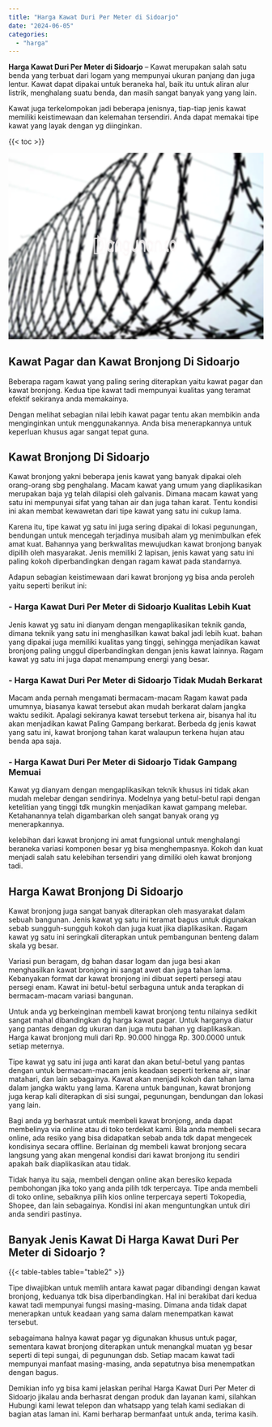 ```yaml
---
title: "Harga Kawat Duri Per Meter di Sidoarjo"
date: "2024-06-05"
categories: 
  - "harga"
---
```


**Harga Kawat Duri Per Meter di Sidoarjo** – Kawat merupakan salah satu benda yang terbuat dari logam yang mempunyai ukuran panjang dan juga lentur. Kawat dapat dipakai untuk beraneka hal, baik itu untuk aliran alur listrik, menghalang suatu benda, dan masih sangat banyak yang yang lain.

Kawat juga terkelompokan jadi beberapa jenisnya, tiap-tiap jenis kawat memiliki keistimewaan dan kelemahan tersendiri. Anda dapat memakai tipe kawat yang layak dengan yg diinginkan.

{{< toc >}}

![Harga Kawat Duri Per Meter di Sidoarjo](/images/jual-kawat-murah44.png)

## Kawat Pagar dan Kawat Bronjong Di Sidoarjo

Beberapa ragam kawat yang paling sering diterapkan yaitu kawat pagar dan kawat bronjong. Kedua tipe kawat tadi mempunyai kualitas yang teramat efektif sekiranya anda memakainya.

Dengan melihat sebagian nilai lebih kawat pagar tentu akan membikin anda menginginkan untuk menggunakannya. Anda bisa menerapkannya untuk keperluan khusus agar sangat tepat guna.

## Kawat Bronjong Di Sidoarjo

Kawat bronjong yakni beberapa jenis kawat yang banyak dipakai oleh orang-orang sbg penghalang. Macam kawat yang umum yang diaplikasikan merupakan baja yg telah dilapisi oleh galvanis. Dimana macam kawat yang satu ini mempunyai sifat yang tahan air dan juga tahan karat. Tentu kondisi ini akan membat kewawetan dari tipe kawat yang satu ini cukup lama.

Karena itu, tipe kawat yg satu ini juga sering dipakai di lokasi pegunungan, bendungan untuk mencegah terjadinya musibah alam yg menimbulkan efek amat kuat. Bahannya yang berkwalitas mewujudkan kawat bronjong banyak dipilih oleh masyarakat. Jenis memiliki 2 lapisan, jenis kawat yang satu ini paling kokoh diperbandingkan dengan ragam kawat pada standarnya.

Adapun sebagian keistimewaan dari kawat bronjong yg bisa anda peroleh yaitu seperti berikut ini:

### \- Harga Kawat Duri Per Meter di Sidoarjo Kualitas Lebih Kuat

Jenis kawat yg satu ini dianyam dengan mengaplikasikan teknik ganda, dimana teknik yang satu ini menghasilkan kawat bakal jadi lebih kuat. bahan yang dipakai juga memiliki kualitas yang tinggi, sehingga menjadikan kawat bronjong paling unggul diperbandingkan dengan jenis kawat lainnya. Ragam kawat yg satu ini juga dapat menampung energi yang besar.

### \- Harga Kawat Duri Per Meter di Sidoarjo Tidak Mudah Berkarat

Macam anda pernah mengamati bermacam-macam Ragam kawat pada umumnya, biasanya kawat tersebut akan mudah berkarat dalam jangka waktu sedikit. Apalagi sekiranya kawat tersebut terkena air, bisanya hal itu akan menjadikan kawat Paling Gampang berkarat. Berbeda dg jenis kawat yang satu ini, kawat bronjong tahan karat walaupun terkena hujan atau benda apa saja.

### \- Harga Kawat Duri Per Meter di Sidoarjo Tidak Gampang Memuai

Kawat yg dianyam dengan mengaplikasikan teknik khusus ini tidak akan mudah melebar dengan sendirinya. Modelnya yang betul-betul rapi dengan ketelitian yang tinggi tdk mungkin menjadikan kawat gampang melebar. Ketahanannya telah digambarkan oleh sangat banyak orang yg menerapkannya.

kelebihan dari kawat bronjong ini amat fungsional untuk menghalangi beraneka variasi komponen besar yg bisa menghempasnya. Kokoh dan kuat menjadi salah satu kelebihan tersendiri yang dimiliki oleh kawat bronjong tadi.

## Harga Kawat Bronjong Di Sidoarjo

Kawat bronjong juga sangat banyak diterapkan oleh masyarakat dalam sebuah bangunan. Jenis kawat yg satu ini teramat bagus untuk digunakan sebab sungguh-sungguh kokoh dan juga kuat jika diaplikasikan. Ragam kawat yg satu ini seringkali diterapkan untuk pembangunan benteng dalam skala yg besar.

Variasi pun beragam, dg bahan dasar logam dan juga besi akan menghasilkan kawat bronjong ini sangat awet dan juga tahan lama. Kebanyakan format dar kawat bronjong ini dibuat seperti persegi atau persegi enam. Kawat ini betul-betul serbaguna untuk anda terapkan di bermacam-macam variasi bangunan.

Untuk anda yg berkeinginan membeli kawat bronjong tentu nilainya sedikit sangat mahal dibandingkan dg harga kawat pagar. Untuk harganya diatur yang pantas dengan dg ukuran dan juga mutu bahan yg diaplikasikan. Harga kawat bronjong muli dari Rp. 90.000 hingga Rp. 300.0000 untuk setiap meternya.

Tipe kawat yg satu ini juga anti karat dan akan betul-betul yang pantas dengan untuk bermacam-macam jenis keadaan seperti terkena air, sinar matahari, dan lain sebagainya. Kawat akan menjadi kokoh dan tahan lama dalam jangka waktu yang lama. Karena untuk bangunan, kawat bronjong juga kerap kali diterapkan di sisi sungai, pegunungan, bendungan dan lokasi yang lain.

Bagi anda yg berhasrat untuk membeli kawat bronjong, anda dapat membelinya via online atau di toko terdekat kami. Bila anda membeli secara online, ada resiko yang bisa didapatkan sebab anda tdk dapat mengecek kondisinya secara offline. Berlainan dg membeli kawat bronjong secara langsung yang akan mengenal kondisi dari kawat bronjong itu sendiri apakah baik diaplikasikan atau tidak.

Tidak hanya itu saja, membeli dengan online akan beresiko kepada pembohongan jika toko yang anda pilih tdk terpercaya. Tipe anda membeli di toko online, sebaiknya pilih kios online terpercaya seperti Tokopedia, Shopee, dan lain sebagainya. Kondisi ini akan menguntungkan untuk diri anda sendiri pastinya.

## Banyak Jenis Kawat Di Harga Kawat Duri Per Meter di Sidoarjo ?

{{< table-tables table="table2" >}}

Tipe diwajibkan untuk memlih antara kawat pagar dibandingi dengan kawat bronjong, keduanya tdk bisa diperbandingkan. Hal ini berakibat dari kedua kawat tadi mempunyai fungsi masing-masing. Dimana anda tidak dapat menerapkan untuk keadaan yang sama dalam menempatkan kawat tersebut.

sebagaimana halnya kawat pagar yg digunakan khusus untuk pagar, sementara kawat bronjong diterapkan untuk menangkal muatan yg besar seperti di tepi sungai, di pegunungan dsb. Setiap macam kawat tadi mempunyai manfaat masing-masing, anda sepatutnya bisa menempatkan dengan bagus.

Demikian info yg bisa kami jelaskan perihal Harga Kawat Duri Per Meter di Sidoarjo jikalau anda berhasrat dengan produk dan layanan kami, silahkan Hubungi kami lewat telepon dan whatsapp yang telah kami sediakan di bagian atas laman ini. Kami berharap bermanfaat untuk anda, terima kasih.
